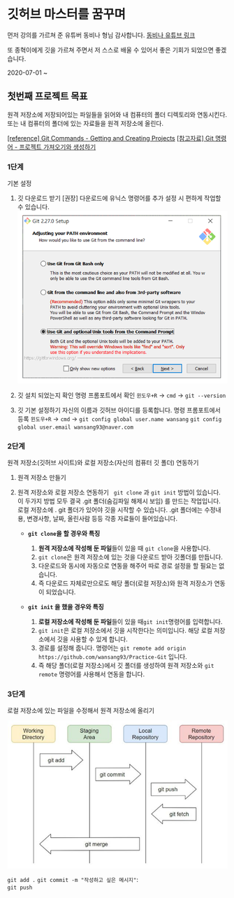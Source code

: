 # 깃허브 마스터를 꿈꾸며

먼저 강의를 가르쳐 준 유튜버 동비나 형님 감사합니다.
[동비나 유튜브 링크](https://www.youtube.com/watch?v=rhP5pseOJc0&list=PLRx0vPvlEmdD5FLIdwTM4mKBgyjv4no81)

또 종혁이에게 깃을 가르쳐 주면서 저 스스로 배울 수 있어서 좋은 기회가 되었으면 좋겠습니다.

2020-07-01 ~ 

## 첫번째 프로젝트 목표

원격 저장소에 저장되어있는 파일들을 읽어와 내 컴퓨터의 폴더 디렉토리와 연동시킨다.
또는 내 컴퓨터의 폴더에 있는 자료들을 원격 저장소에 올린다.

[[reference] Git Commands - Getting and Creating Projects](https://git-scm.com/book/en/v2/Appendix-C%3A-Git-Commands-Getting-and-Creating-Projects)
[[참고자료] Git 명령어 - 프로젝트 가져오기와 생성하기](https://git-scm.com/book/ko/v2/Appendix-C%3A-Git-%EB%AA%85%EB%A0%B9%EC%96%B4-%ED%94%84%EB%A1%9C%EC%A0%9D%ED%8A%B8-%EA%B0%80%EC%A0%B8%EC%98%A4%EA%B8%B0%EC%99%80-%EC%83%9D%EC%84%B1%ED%95%98%EA%B8%B0)

### 1단계

기본 설정

1. 깃 다운로드 받기
    [권장] 다운로드에 유닉스 명령어를 추가 설정 시 편하게 작업할 수 있습니다.
    ![다운 설정](./photo/001.png)
	
2. 깃 설치 되었는지 확인
    명령 프롬포트에서 확인 ``윈도우+R`` -> ``cmd`` -> ``git --version``
	
3. 깃 기본 설정하기
    자신의 이름과 깃허브 아이디를 등록합니다.
    명령 프롬포트에서 등록  ``윈도우+R`` -> ``cmd`` ->
    ```git config global user.name wansang```
    ```git config global user.email wansang93@naver.com```
    
    
### 2단계

원격 저장소(깃허브 사이트)와 로컬 저장소(자신의 컴퓨터 깃 폴더) 연동하기

1. 원격 저장소 만들기

2. 원격 저장소와 로컬 저장소 연동하기
    ``` git clone``` 과 ```git init``` 방법이 있습니다.
    이 두가지 방법 모두 결국 .git 폴더(숨김파일 해제시 보임) 를 만드는 작업입니다.
    로컬 저장소에 . git 폴더가 있어야 깃을 시작할 수 있습니다.
    .git 폴더에는 수정내용, 변경사항, 날짜, 올린사람 등등 각종 자료들이 들어있습니다.

    - **```git clone```을 할 경우와 특징**

        1. **원격 저장소에 작성해 둔 파일**들이 있을 때 ```git clone```을 사용합니다.
        2. ```git clone```은 원격 저장소에 있는 것을 다운로드 받아 깃폴더를 만듭니다.
        3. 다운로드와 동시에 자동으로 연동을 해주어  따로 경로 설정을 할 필요는 없습니다.
        4. 즉 다운로드 자체로만으로도 해당 폴더(로컬 저장소)와 원격 저장소가 연동이 되었습니다.
    
    - **```git init``` 을 했을 경우와 특징**
		1. **로컬 저장소에 작성해 둔 파일**들이 있을 때```git init```명령어를 입력합니다.
        2. ```git init```은 로컬 저장소에서 깃을 시작한다는 의미입니다. 해당 로컬 저장소에서 깃을 사용할 수 있게 합니다.
        3. 경로를 설정해 줍니다. 명령어는 ```git remote add origin https://github.com/wansang93/Practice-Git``` 입니다.
        4. 즉 해당 폴더(로컬 저장소)에서 깃 폴더를 생성하여 원격 저장소와 ```git remote``` 명령어를 사용해서 연동을 합니다.


### 3단계

로컬 저장소에 있는 파일을 수정해서 원격 저장소에 올리기

![깃 동작 과정](./photo/002.jpg)

```git add .```
```git commit -m "작성하고 싶은 메시지"```:   
```git push```  